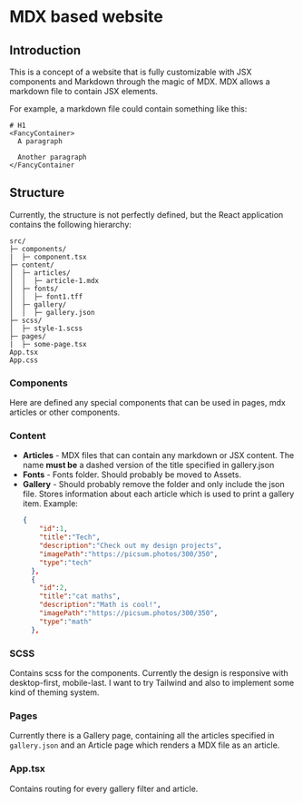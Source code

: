 # MDX based website

## Introduction

This is a concept of a website that is fully customizable with JSX components and Markdown through the magic of MDX.
MDX allows a markdown file to contain JSX elements.

For example, a markdown file could contain something like this:

```mdx
# H1
<FancyContainer>
  A paragraph
  
  Another paragraph
</FancyContainer
```

## Structure
Currently, the structure is not perfectly defined, but the React application contains the following hierarchy:

```
src/
├─ components/
|  ├─ component.tsx
├─ content/
│  ├─ articles/
│  │  ├─ article-1.mdx
│  ├─ fonts/
│  │  ├─ font1.tff
│  ├─ gallery/
│  │  ├─ gallery.json
├─ scss/
│  ├─ style-1.scss
├─ pages/
|  ├─ some-page.tsx
App.tsx
App.css
```

### Components

Here are defined any special components that can be used in pages, mdx articles or other components.

### Content

- **Articles** - MDX files that can contain any markdown or JSX content. The name **must be** a dashed version of the title specified in gallery.json
- **Fonts** - Fonts folder. Should probably be moved to Assets.
- **Gallery** - Should probably remove the folder and only include the json file. Stores information about each article which is used to print a gallery item.
  Example: 
  ```json
  {
      "id":1,
      "title":"Tech",
      "description":"Check out my design projects",
      "imagePath":"https://picsum.photos/300/350",
      "type":"tech"
    },
    {
      "id":2,
      "title":"cat maths",
      "description":"Math is cool!",
      "imagePath":"https://picsum.photos/300/350",
      "type":"math"
    },
  ```

### SCSS

Contains scss for the components. Currently the design is responsive with desktop-first, mobile-last. I want to try Tailwind and also to implement some kind of theming system.

### Pages

Currently there is a Gallery page, containing all the articles specified in `gallery.json` and an Article page which renders a MDX file as an article.

### App.tsx

Contains routing for every gallery filter and article.
